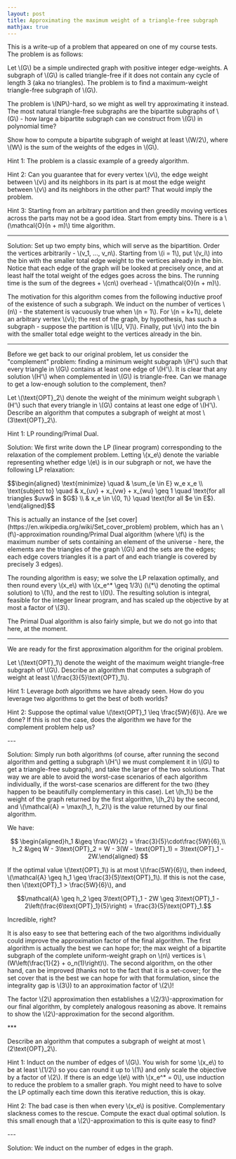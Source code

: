 ```yaml
---
layout: post
title: Approximating the maximum weight of a triangle-free subgraph
mathjax: true
---
```


This is a write-up of a problem that appeared on one of my course tests. The problem is as follows:

<div class="message">
  <p>
    Let \(G\) be a simple undirected graph with positive integer edge-weights. A subgraph of \(G\) is called triangle-free if it does not contain any cycle of length 3 (aka no triangles). The problem is to find a maximum-weight triangle-free subgraph of \(G\).
  </p>
</div>

The problem is \\(NP\\)-hard, so we might as well try approximating it instead. The most natural triangle-free subgraphs are the bipartite subgraphs of \\(G\\) - how large a bipartite subgraph can we construct from \\(G\\) in polynomial time?

<div class="message">
  <p>
    Show how to compute a bipartite subgraph of weight at least \(W/2\), where \(W\) is the sum of the weights of the edges in \(G\).
  </p>
</div>

Hint 1: The problem is a classic example of a greedy algorithm.

Hint 2: Can you guarantee that for every vertex \\(v\\), the edge weight between \\(v\\) and its neighbors in its part is at most the edge weight between \\(v\\) and its neighbors in the other part? That would imply the problem.

Hint 3: Starting from an arbitrary partition and then greedily moving vertices across the parts may not be a good idea. Start from empty bins. There is a \\(\mathcal{O}(n + m)\\) time algorithm.

---

Solution: Set up two empty bins, which will serve as the bipartition. Order the vertices arbitrarily - \\(v_1, ..., v_n\\). Starting from \\(i = 1\\), put \\(v_i\\) into the bin with the smaller total edge weight to the vertices already in the bin. Notice that each edge of the graph will be looked at precisely once, and at least half the total weight of the edges goes across the bins. The running time is the sum of the degrees + \\(cn\\) overhead - \\(\mathcal{O}(n + m)\\).

The motivation for this algorithm comes from the following inductive proof of the existence of such a subgraph. We induct on the number of vertices \\(n\\) - the statement is vacuously true when \\(n = 1\\). For \\(n = k+1\\), delete an arbitrary vertex \\(v\\); the rest of the graph, by hypothesis, has such a subgraph - suppose the partition is \\([U, V]\\). Finally, put \\(v\\) into the bin with the smaller total edge weight to the vertices already in the bin.

***
<div>
<p>
Before we get back to our original problem, let us consider the "complement" problem: finding a minimum weight subgraph \(H'\) such that every triangle in \(G\) contains at least one edge of \(H'\). It is clear that any solution \(H'\) when complemented in \(G\) is triangle-free. Can we manage to get a low-enough solution to the complement, then?
</p></div>
<div class="message">
  <p>
    Let \(\text{OPT}_2\) denote the weight of the minimum weight subgraph \(H'\) such that every triangle in \(G\) contains at least one edge of \(H'\). Describe an algorithm that computes a subgraph of weight at most \(3\text{OPT}_2\).
  </p>
</div>

Hint 1: LP rounding/Primal Dual.
<p>
Solution: We first write down the LP (linear program) corresponding to the relaxation of the complement problem. Letting \(x_e\) denote the variable representing whether edge \(e\) is in our subgraph or not, we have the following LP relaxation:
</p>
$$\begin{aligned}
\text{minimize} \quad & \sum_{e \in E} w_e x_e \\
\text{subject to} \quad & x_{uv} + x_{vw} + x_{wu} \geq 1 \quad \text{for all triangles $uvw$ in $G$} \\
& x_e \in \{0, 1\} \quad \text{for all $e \in E$}.
\end{aligned}$$

<p>
This is actually an instance of the [set cover](https://en.wikipedia.org/wiki/Set_cover_problem) problem, which has an \(f\)-approximation rounding/Primal Dual algorithm (where \(f\) is the maximum number of sets containing an element of the universe - here, the elements are the triangles of the graph \(G\) and the sets are the edges; each edge covers triangles it is a part of and each triangle is covered by precisely 3 edges). 
</p>

<p>
The rounding algorithm is easy; we solve the LP relaxation optimally, and then round every \(x_e\) with \(x_e^* \geq 1/3\) (\(*\) denoting the optimal solution) to \(1\), and the rest to \(0\). The resulting solution is integral, feasible for the integer linear program, and has scaled up the objective by at most a factor of \(3\).
</p>

The Primal Dual algorithm is also fairly simple, but we do not go into that here, at the moment.

***

We are ready for the first approximation algorithm for the original problem.

<div class="message">
  <p>
    Let \(\text{OPT}_1\) denote the weight of the maximum weight triangle-free subgraph of \(G\). Describe an algorithm that computes a subgraph of weight at least \(\frac{3}{5}\text{OPT}_1\).
  </p>
</div>

Hint 1: Leverage _both_ algorithms we have already seen. How do you leverage two algorithms to get the best of both worlds?

<p>
Hint 2: Suppose the optimal value \(\text{OPT}_1 \leq \frac{5W}{6}\). Are we done? If this is not the case, does the algorithm we have for the complement problem help us?
</p>
---

<p>
Solution: Simply run both algorithms (of course, after running the second algorithm and getting a subgraph \(H'\) we must complement it in \(G\) to get a triangle-free subgraph), and take the larger of the two solutions. That way we are able to avoid the worst-case scenarios of each algorithm individually, if the worst-case scenarios are different for the two (they happen to be beautifully complementary in this case). Let \(h_1\) be the weight of the graph returned by the first algorithm, \(h_2\) by the second, and \(\mathcal{A} = \max(h_1, h_2)\) is the value returned by our final algorithm.
</p>

We have:

$$
\begin{aligned}h_1 &\geq \frac{W}{2} = \frac{3}{5}\cdot\frac{5W}{6},\\
h_2 &\geq W - 3\text{OPT}_2 = W - 3(W - \text{OPT}_1) = 3\text{OPT}_1 - 2W.\end{aligned}
$$

<p>
If the optimal value \(\text{OPT}_1\) is at most \(\frac{5W}{6}\), then indeed, \(\mathcal{A} \geq h_1 \geq \frac{3}{5}\text{OPT}_1\). If this is not the case, then \(\text{OPT}_1 > \frac{5W}{6}\), and 
</p>

$$\mathcal{A} \geq h_2 \geq 3\text{OPT}_1 - 2W \geq 3\text{OPT}_1 - 2\left(\frac{6\text{OPT}_1}{5}\right) = \frac{3}{5}\text{OPT}_1.$$ 

Incredible, right?

<p>
It is also easy to see that bettering each of the two algorithms individually could improve the approximation factor of the final algorithm. The first algorithm is actually the best we can hope for; the max weight of a bipartite subgraph of the complete uniform-weight graph on \(n\) vertices is \(W\left(\frac{1}{2} + o_n(1)\right)\). The second algorithm, on the other hand, can be improved (thanks not to the fact that it is a set-cover; for the set cover that is the best we can hope for with that formulation, since the integrality gap is \(3\)) to an approximation factor of \(2\)!
</p>
<p>
The factor \(2\) approximation then establishes a \(2/3\)-approximation for our final algorithm, by completely analogous reasoning as above. It remains to show the \(2\)-approximation for the second algorithm.
</p>
***

<div class="message">
  <p>
    Describe an algorithm that computes a subgraph of weight at most \(2\text{OPT}_2\).
  </p>
</div>
<p>
Hint 1: Induct on the number of edges of \(G\). You wish for some \(x_e\) to be at least \(1/2\) so you can round it up to \(1\) and only scale the objective by a factor of \(2\). If there is an edge \(e\) with \(x_e^* = 0\), use induction to reduce the problem to a smaller graph. You might need to have to solve the LP optimally each time down this iterative reduction, this is okay.
</p><p>
Hint 2: The bad case is then when every \(x_e\) is positive. Complementary slackness comes to the rescue. Compute the exact dual optimal solution. Is this small enough that a \(2\)-approximation to this is quite easy to find?
</p>
---
<p>
Solution: We induct on the number of edges in the graph.
</p>
